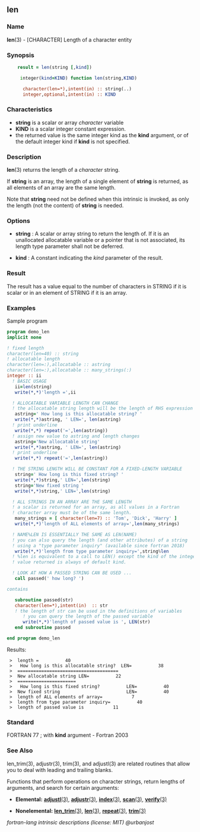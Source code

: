 ## len

### **Name**

**len**(3) - \[CHARACTER\] Length of a character entity

### **Synopsis**

```fortran
    result = len(string [,kind])
```

```fortran
     integer(kind=KIND) function len(string,KIND)

      character(len=*),intent(in) :: string(..)
      integer,optional,intent(in) :: KIND
```

### **Characteristics**

- **string** is a scalar or array _character_ variable
- **KIND** is a scalar integer constant expression.
- the returned value is the same integer kind as the **kind**
  argument, or of the default integer kind if **kind** is not specified.

### **Description**

**len**(3) returns the length of a _character_ string.

If **string** is an array, the length of a single element of **string**
is returned, as all elements of an array are the same length.

Note that **string** need not be defined when this intrinsic is invoked,
as only the length (not the content) of **string** is needed.

### **Options**

- **string**
  : A scalar or array string to return the length of.
  If it is an unallocated allocatable variable or a pointer that is
  not associated, its length type parameter shall not be deferred.

- **kind**
  : A constant indicating the _kind_ parameter of the result.

### **Result**

The result has a value equal to the number of characters in STRING
if it is scalar or in an element of STRING if it is an array.

### **Examples**

Sample program

```fortran
program demo_len
implicit none

! fixed length
character(len=40) :: string
! allocatable length
character(len=:),allocatable :: astring
character(len=:),allocatable :: many_strings(:)
integer :: ii
  ! BASIC USAGE
   ii=len(string)
   write(*,*)'length =',ii

  ! ALLOCATABLE VARIABLE LENGTH CAN CHANGE
  ! the allocatable string length will be the length of RHS expression
   astring=' How long is this allocatable string? '
   write(*,*)astring, ' LEN=', len(astring)
  ! print underline
   write(*,*) repeat('=',len(astring))
  ! assign new value to astring and length changes
   astring='New allocatable string'
   write(*,*)astring, ' LEN=', len(astring)
  ! print underline
   write(*,*) repeat('=',len(astring))

  ! THE STRING LENGTH WILL BE CONSTANT FOR A FIXED-LENGTH VARIABLE
   string=' How long is this fixed string? '
   write(*,*)string,' LEN=',len(string)
   string='New fixed string '
   write(*,*)string,' LEN=',len(string)

  ! ALL STRINGS IN AN ARRAY ARE THE SAME LENGTH
  ! a scalar is returned for an array, as all values in a Fortran
  ! character array must be of the same length.
   many_strings = [ character(len=7) :: 'Tom', 'Dick', 'Harry' ]
   write(*,*)'length of ALL elements of array=',len(many_strings)

  ! NAME%LEN IS ESSENTIALLY THE SAME AS LEN(NAME)
  ! you can also query the length (and other attributes) of a string
  ! using a "type parameter inquiry" (available since fortran 2018)
   write(*,*)'length from type parameter inquiry=',string%len
  ! %len is equivalent to a call to LEN() except the kind of the integer
  ! value returned is always of default kind.

  ! LOOK AT HOW A PASSED STRING CAN BE USED ...
   call passed(' how long? ')

contains

   subroutine passed(str)
   character(len=*),intent(in)  :: str
   ! the length of str can be used in the definitions of variables
      ! you can query the length of the passed variable
      write(*,*)'length of passed value is ', LEN(str)
   end subroutine passed

end program demo_len
```

Results:

```text
 >  length =          40
 >   How long is this allocatable string?  LEN=          38
 >  ======================================
 >  New allocatable string LEN=          22
 >  ======================
 >   How long is this fixed string?          LEN=          40
 >  New fixed string                         LEN=          40
 >  length of ALL elements of array=           7
 >  length from type parameter inquiry=          40
 >  length of passed value is           11
```

### **Standard**

FORTRAN 77 ; with **kind** argument - Fortran 2003

### **See Also**

len_trim(3), adjustr(3), trim(3), and adjustl(3) are related routines that
allow you to deal with leading and trailing blanks.

Functions that perform operations on character strings, return lengths
of arguments, and search for certain arguments:

- **Elemental:**
  [**adjustl**(3)](#adjustl),
  [**adjustr**(3)](#adjustr),
  [**index**(3)](#index),
  [**scan**(3)](#scan),
  [**verify**(3)](#verify)

- **Nonelemental:**
  [**len_trim**(3)](#len_trim),
  [**len**(3)](#len),
  [**repeat**(3)](#repeat),
  [**trim**(3)](#trim)

_fortran-lang intrinsic descriptions (license: MIT) \@urbanjost_
